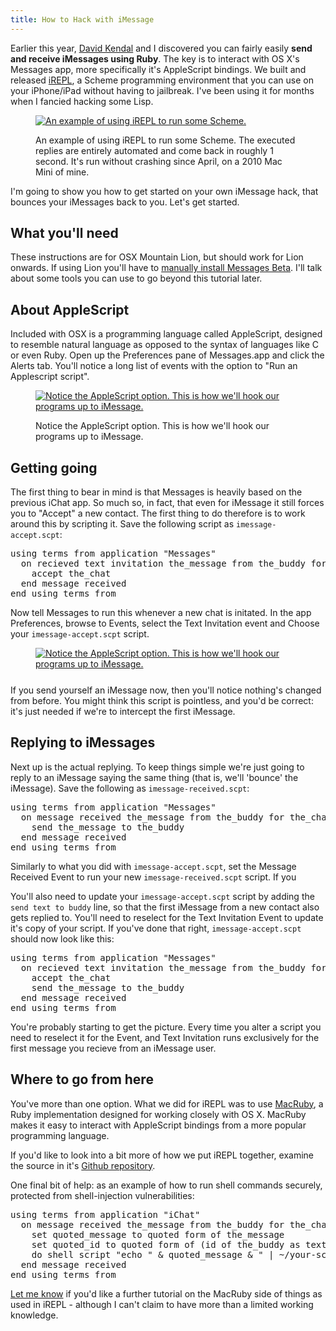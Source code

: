 ```yaml
---
title: How to Hack with iMessage
---
```

Earlier this year, [David Kendal](http://dpk.org.uk) and I discovered you can fairly easily **send and receive iMessages using Ruby**. The key is to interact with OS X's Messages app, more specifically it's AppleScript bindings. We built and released [iREPL](http://irepl.im), a Scheme programming environment that you can use on your iPhone/iPad without having to jailbreak. I've been using it for months when I fancied hacking some Lisp.
<!--more-->

<figure>
  <div class="enclosure">
	  <a href="/assets/img/blog/2012/imessage-irepl-example.jpg" target="_blank"><img src="/assets/img/blog/2012/imessage-irepl-example.jpg" alt="An example of using iREPL to run some Scheme." /></a>
  </div>
  <p>An example of using iREPL to run some Scheme. The executed replies are entirely automated and come back in roughly 1 second. It's run without crashing since April, on a 2010 Mac Mini of mine.</p>
</figure>

I'm going to show you how to get started on your own iMessage hack, that bounces your iMessages back to you. Let's get started.

## What you'll need
These instructions are for OSX Mountain Lion, but should work for Lion onwards. If using Lion you'll have to [manually install Messages Beta](http://appldnld.apple.com/MessagesBeta/041-4274.20120216.z5km/MessagesBeta.dmg). I'll talk about some tools you can use to go beyond this tutorial later.

## About AppleScript
Included with OSX is a programming language called AppleScript, designed to resemble natural language as opposed to the syntax of languages like C or even Ruby. Open up the Preferences pane of Messages.app and click the Alerts tab. You'll notice a long list of events with the option to "Run an Applescript script".

<figure style="margin-bottom: 25px;">
  <div class="enclosure">
	  <a href="/assets/img/blog/2012/imessage-events-intro.png" target="_blank"><img src="/assets/img/blog/2012/imessage-events-intro.png" alt="Notice the AppleScript option. This is how we'll hook our programs up to iMessage." /></a>
  </div>
  <p>Notice the AppleScript option. This is how we'll hook our programs up to iMessage.</p>
</figure>

## Getting going
The first thing to bear in mind is that Messages is heavily based on the previous iChat app. So much so, in fact, that even for iMessage it still forces you to "Accept" a new contact. The first thing to do therefore is to work around this by scripting it. Save the following script as `imessage-accept.scpt`:

<pre data-lang="applescript">using terms from application "Messages"
  on recieved text invitation the_message from the_buddy for the_chat
    accept the_chat
  end message received
end using terms from</pre>

Now tell Messages to run this whenever a new chat is initated. In the app Preferences, browse to Events, select the Text Invitation event and Choose your `imessage-accept.scpt` script.

<figure style="margin-bottom: 25px;">
  <div class="enclosure">
	  <a href="/assets/img/blog/2012/imessage-autoaccept.png" target="_blank"><img src="/assets/img/blog/2012/imessage-autoaccept.png" alt="Notice the AppleScript option. This is how we'll hook our programs up to iMessage." /></a>
  </div>
</figure>

If you send yourself an iMessage now, then you'll notice nothing's changed from before. You might think this script is pointless, and you'd be correct: it's just needed if we're to intercept the first iMessage.

## Replying to iMessages
Next up is the actual replying. To keep things simple we're just going to reply to an iMessage saying the same thing (that is, we'll 'bounce' the iMessage). Save the following as `imessage-received.scpt`:

<pre data-lang="applescript">using terms from application "Messages"
  on message received the_message from the_buddy for the_chat
    send the_message to the_buddy
  end message received
end using terms from</pre>

Similarly to what you did with `imessage-accept.scpt`, set the Message Received Event to run your new `imessage-received.scpt` script. If you

You'll also need to update your `imessage-accept.scpt` script by adding the `send text to buddy` line, so that the first iMessage from a new contact also gets replied to. You'll need to reselect for the Text Invitation Event to update it's copy of your script. If you've done that right, `imessage-accept.scpt` should now look like this:

<pre data-lang="applescript">using terms from application "Messages"
  on recieved text invitation the_message from the_buddy for the_chat
    accept the_chat
    send the_message to the_buddy
  end message received
end using terms from</pre>

You're probably starting to get the picture. Every time you alter a script you need to reselect it for the Event, and Text Invitation runs exclusively for the first message you recieve from an iMessage user.

## Where to go from here
You've more than one option. What we did for iREPL was to use [MacRuby](http://macruby.org), a Ruby implementation designed for working closely with OS X. MacRuby makes it easy to interact with AppleScript bindings from a more popular programming language.

If you'd like to look into a bit more of how we put iREPL together, examine the source in it's [Github repository](https://github.com/46Bit/irepl).

One final bit of help: as an example of how to run shell commands securely, protected from shell-injection vulnerabilities:

<pre data-lang="applescript">using terms from application "iChat"
  on message received the_message from the_buddy for the_chat
    set quoted_message to quoted form of the_message
    set quoted_id to quoted form of (id of the_buddy as text)
    do shell script "echo " & quoted_message & " | ~/your-script-here.sh " & quoted_id
  end message received
end using terms from</pre>

[Let me know](/contact/) if you'd like a further tutorial on the MacRuby side of things as used in iREPL - although I can't claim to have more than a limited working knowledge.
